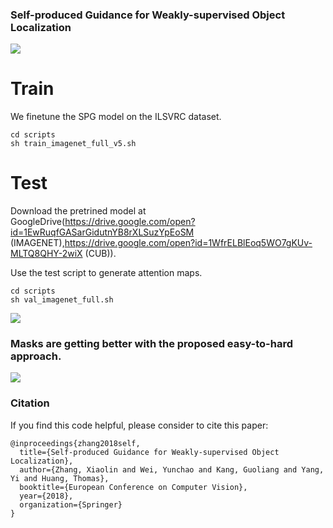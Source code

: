 ### Self-produced Guidance for Weakly-supervised Object Localization


![](figs/fig1-1.png)

# Train
We finetune the SPG model on the ILSVRC dataset.  
```
cd scripts
sh train_imagenet_full_v5.sh
```


# Test
 Download the pretrined model at GoogleDrive(https://drive.google.com/open?id=1EwRuqfGASarGidutnYB8rXLSuzYpEoSM (IMAGENET),https://drive.google.com/open?id=1WfrELBlEoq5WO7gKUv-MLTQ8QHY-2wiX (CUB)).

 Use the test script to generate attention maps.
```
cd scripts
sh val_imagenet_full.sh
```

![](figs/imagenet-box-1.png)

### Masks are getting better with the proposed easy-to-hard approach.
![](figs/show1-1.png)

### Citation
If you find this code helpful, please consider to cite this paper:
```
@inproceedings{zhang2018self,
  title={Self-produced Guidance for Weakly-supervised Object Localization},
  author={Zhang, Xiaolin and Wei, Yunchao and Kang, Guoliang and Yang, Yi and Huang, Thomas},
  booktitle={European Conference on Computer Vision},
  year={2018},
  organization={Springer}
}
```
